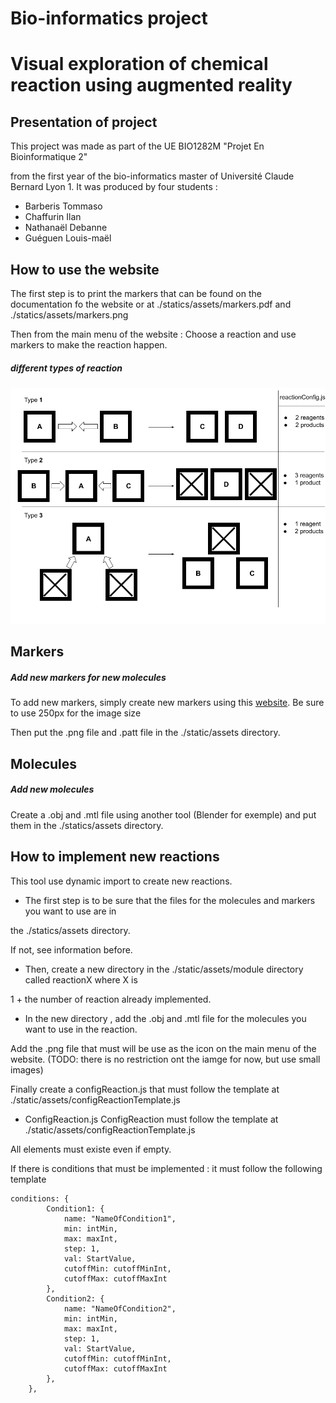 # Bio-informatics project

# Visual exploration of chemical reaction using augmented reality

## Presentation of project

This project was made as part of the UE BIO1282M "Projet En Bioinformatique 2"

from the first year of the bio-informatics master of Université Claude Bernard Lyon 1.
It was produced by four students : 
* Barberis Tommaso 
* Chaffurin Ilan
* Nathanaël Debanne
*  Guéguen Louis-maël

## How to use the website

The first step is to print the markers that can be found on the documentation fo the website or at ./statics/assets/markers.pdf and ./statics/assets/markers.png

Then from the main menu of the website : Choose a reaction and use markers to make the reaction happen.
##### different types of reaction


![Reactions type](./static/assets/Disegno_senza_titolo.png "Reactions type" )


## Markers 
##### Add new markers for new molecules  
To add new markers, simply create new markers using this [website](https://jeromeetienne.github.io/AR.js/three.js/examples/marker-training/examples/generator.html). Be sure to use 250px for the image size

 Then put the .png file and .patt file in the ./static/assets directory. 

## Molecules
##### Add new molecules 
Create a .obj and .mtl file using another tool (Blender for exemple) and put them in the ./statics/assets directory. 

## How to implement new reactions
 This tool use dynamic import to create new reactions.
* The first step is to be sure that the files for the molecules and markers you want  to use are in

the ./statics/assets directory. 
 
 If not, see information before.
 
* Then, create a new directory in the ./static/assets/module directory called reactionX where X is 
 
1 + the number of reaction already implemented.
 
* In the new directory , add the .obj and .mtl file for the molecules you want to use in the reaction.


Add the .png file that must will be use as the icon on the main menu of the website. (TODO: there is no restriction ont the iamge for now, but use small images)

Finally create a configReaction.js that must follow the template at ./static/assets/configReactionTemplate.js

* ConfigReaction.js
ConfigReaction must follow the template at ./static/assets/configReactionTemplate.js

All elements must existe even if empty.

If there is conditions that must be implemented : it must follow the following template
```
conditions: {
        Condition1: {
            name: "NameOfCondition1",
            min: intMin,
            max: maxInt,
            step: 1,
            val: StartValue,
            cutoffMin: cutoffMinInt,
            cutoffMax: cutoffMaxInt
        },
        Condition2: {
            name: "NameOfCondition2",
            min: intMin,
            max: maxInt,
            step: 1,
            val: StartValue,
            cutoffMin: cutoffMinInt,
            cutoffMax: cutoffMaxInt
        },
    },

```
